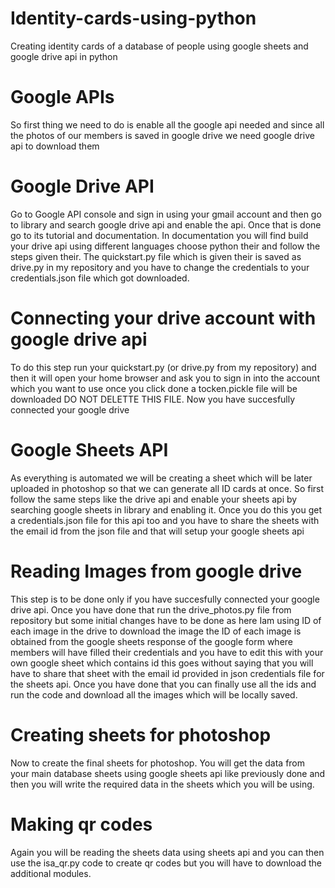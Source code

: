 # Identity-cards-using-python
Creating identity cards of a database of people using google sheets and google drive api in python
# Google APIs 
So first thing we need to do is enable all the google api needed and since all the photos of our members is saved in google drive we need google drive api to download them
# Google Drive API
Go to Google API console and sign in using your gmail account and then go to library and search google drive api and enable the api. Once that is done go to its tutorial and documentation.
In documentation you will find build your drive api using different languages choose python their and follow the steps given their.
The quickstart.py file which is given their is saved as drive.py in my repository and you have to change the credentials to your credentials.json file which got downloaded.
# Connecting your drive account with google drive api
To do this step run your quickstart.py (or drive.py from my repository) and then it will open your home browser and ask you to sign in into the account which you want to use once you click done a tocken.pickle file will be downloaded DO NOT DELETTE THIS FILE. Now you have succesfully connected your google drive
# Google Sheets API 
As everything is automated we will be creating a sheet which will be later uploaded in photoshop so that we can generate all ID cards at once.
So first follow the same steps like the drive api and enable your sheets api by searching google sheets in library and enabling it.
Once you do this you get a credentials.json file for this api too and you have to share the sheets with the email id from the json file and that will setup your google sheets api
# Reading Images from google drive 
This step is to be done only if you have succesfully connected your google drive api.
Once you have done that run the drive_photos.py file from repository but some initial changes have to be done as here Iam using ID of each image in the drive to download the image the ID of each image is obtained from the google sheets response of the google form where members will have filled their credentials and you have to edit this with your own google sheet which contains id this goes without saying that you will have to share that sheet with the email id provided in json credentials file for the sheets api.
Once you have done that you can finally use all the ids and run the code and download all the images which will be locally saved.
# Creating sheets for photoshop
Now to create the final sheets for photoshop. You will get the data from your main database sheets using google sheets api like previously done and then you will write the required data in the sheets which you will be using.
# Making qr codes
Again you will be reading the sheets data using sheets api and you can then use the isa_qr.py code to create qr codes but you will have to download the additional modules.
